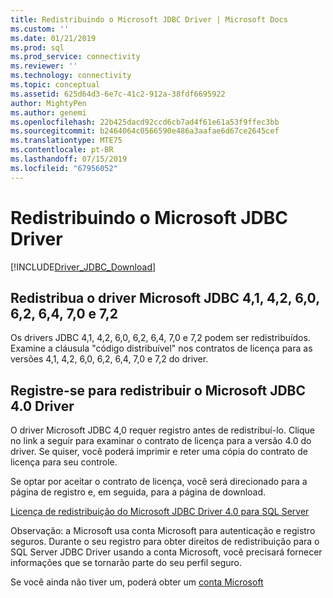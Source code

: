 ```yaml
---
title: Redistribuindo o Microsoft JDBC Driver | Microsoft Docs
ms.custom: ''
ms.date: 01/21/2019
ms.prod: sql
ms.prod_service: connectivity
ms.reviewer: ''
ms.technology: connectivity
ms.topic: conceptual
ms.assetid: 625d64d3-6e7c-41c2-912a-38fdf6695922
author: MightyPen
ms.author: genemi
ms.openlocfilehash: 22b425dacd92ccd6cb7ad4f61e61a53f9ffec3bb
ms.sourcegitcommit: b2464064c0566590e486a3aafae6d67ce2645cef
ms.translationtype: MTE75
ms.contentlocale: pt-BR
ms.lasthandoff: 07/15/2019
ms.locfileid: "67956052"
---
```

# <a name="redistributing-the-microsoft-jdbc-driver"></a>Redistribuindo o Microsoft JDBC Driver
[!INCLUDE[Driver_JDBC_Download](../../includes/driver_jdbc_download.md)]

## <a name="redistribute-the-microsoft-jdbc-41-42-60-62-64-70-and-72-driver"></a>Redistribua o driver Microsoft JDBC 4,1, 4,2, 6,0, 6,2, 6,4, 7,0 e 7,2
Os drivers JDBC 4,1, 4,2, 6,0, 6,2, 6,4, 7,0 e 7,2 podem ser redistribuídos. Examine a cláusula "código distribuível" nos contratos de licença para as versões 4,1, 4,2, 6,0, 6,2, 6,4, 7,0 e 7,2 do driver.
    
## <a name="register-to-redistribute-the-microsoft-jdbc-40-driver"></a>Registre-se para redistribuir o Microsoft JDBC 4.0 Driver  
 O driver Microsoft JDBC 4,0 requer registro antes de redistribuí-lo. Clique no link a seguir para examinar o contrato de licença para a versão 4.0 do driver.  Se quiser, você poderá imprimir e reter uma cópia do contrato de licença para seu controle.  
  
 Se optar por aceitar o contrato de licença, você será direcionado para a página de registro e, em seguida, para a página de download.  
  
 [Licença de redistribuição do Microsoft JDBC Driver 4.0 para SQL Server](https://msdn.microsoft.com/sqlserver/jj589698)  
  
 Observação: a Microsoft usa conta Microsoft para autenticação e registro seguros. Durante o seu registro para obter direitos de redistribuição para o SQL Server JDBC Driver usando a conta Microsoft, você precisará fornecer informações que se tornarão parte do seu perfil seguro.  
  
 Se você ainda não tiver um, poderá obter um [conta Microsoft](https://signup.live.com/)  
  
  
